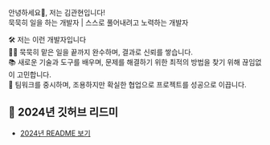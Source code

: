 안녕하세요👋, 저는 김관현입니다! <br>
묵묵히 일을 하는 개발자 | 스스로 풀어내려고 노력하는 개발자 

🛠️ 저는 이런 개발자입니다 <br>
👨‍💻 묵묵히 맡은 일을 끝까지 완수하며, 결과로 신뢰를 쌓습니다. <br>
📚 새로운 기술과 도구를 배우며, 문제를 해결하기 위한 최적의 방법을 찾기 위해 끊임없이 고민합니다. <br>
🤝 팀워크를 중시하며, 조용하지만 확실한 협업으로 프로젝트를 성공으로 이끕니다. <br>










## 📅 2024년 깃허브 리드미
- [2024년 README 보기](https://github.com/KWANHYUNKIM/-/blob/main/%EC%9D%BC%EB%8C%80%EA%B8%B0/README2024.md)



